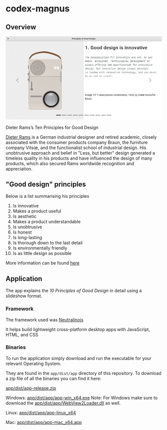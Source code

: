 # codex-magnus

## Overview

![Screenshot](Screenshot.png)

Dieter Rams’s Ten Principles for Good Design

[Dieter Rams](https://en.wikipedia.org/wiki/Dieter_Rams) is a German industrial designer and retired academic, closely associated with the consumer products company Braun, the furniture company Vitsœ, and the functionalist school of industrial design. His unobtrusive approach and belief in "Less, but better" design generated a timeless quality in his products and have influenced the design of many products, which also secured Rams worldwide recognition and appreciation.

## "Good design" principles
Below is a list summarising his principles

1. Is innovative 
2. Makes a product useful
3. Is aesthetic
4. Makes a product understandable
5. Is unobtrusive
6. Is honest
7. Is long-lasting
8. Is thorough down to the last detail
9. Is environmentally friendly
10. Is as little design as possible

More information can be found [here](https://www.vitsoe.com/us/about/good-design)

## Application

The app explains the _10 Principles of Good Design_ in detail using a slideshow format.

### Framework

The framework used was [Neutralinojs](https://neutralino.js.org/)

It helps build lightweight cross-platform desktop apps with JavaScript, HTML, and CSS

### Binaries

To run the application simply download and run the executable for your relevant Operating System.

They are found in the `app/dist/app` directory of this repository. To download a zip file of all the binaries you can find it here:

[app/dist/app-release.zip](https://github.com/AM-ops/codex-magnus/raw/main/app/dist/app-release.zip)

Windows: [app/dist/app/app-win_x64.exe](https://github.com/AM-ops/codex-magnus/raw/main/app/dist/app/app-win_x64.exe)
Note: For Windows make sure to download the [app/dist/app/WebView2Loader.dll](https://github.com/AM-ops/codex-magnus/raw/main/app/dist/app/WebView2Loader.dll) as well.

Linux: [app/dist/app/app-linux_x64](https://github.com/AM-ops/codex-magnus/raw/main/app/dist/app/app-linux_x64)

Mac: [app/dist/app/app-mac_x64.app](https://github.com/AM-ops/codex-magnus/raw/main/app/dist/app/app-mac_x64.app)
